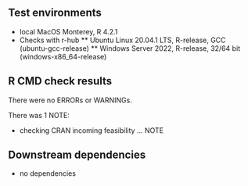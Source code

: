 ## Test environments
* local MacOS Monterey, R 4.2.1
* Checks with r-hub
** Ubuntu Linux 20.04.1 LTS, R-release, GCC (ubuntu-gcc-release)
** Windows Server 2022, R-release, 32/64 bit (windows-x86_64-release)

## R CMD check results
There were no ERRORs or WARNINGs. 

There was 1 NOTE:

* checking CRAN incoming feasibility ... NOTE


## Downstream dependencies

* no dependencies
